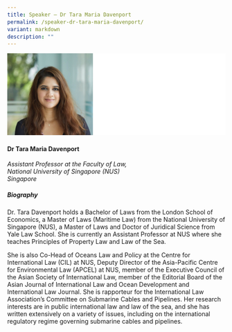 ```yaml
---
title: Speaker – Dr Tara Maria Davenport
permalink: /speaker-dr-tara-maria-davenport/
variant: markdown
description: ""
---
```

![](/images/2025%20speakers/Tara_Davenport.png)
#### **Dr Tara Maria Davenport**

*Assistant Professor at the Faculty of Law, <br> National University of Singapore (NUS)<br>Singapore*

##### **Biography**
Dr. Tara Davenport holds a Bachelor of Laws from the London School of Economics, a Master of Laws (Maritime Law) from the National University of Singapore (NUS), a Master of Laws and Doctor of Juridical Science from Yale Law School. She is currently an Assistant Professor at NUS where she teaches Principles of Property Law and Law of the Sea. 

She is also Co-Head of Oceans Law and Policy at the Centre for International Law (CIL) at NUS, Deputy Director of the Asia-Pacific Centre for Environmental Law (APCEL) at NUS, member of the Executive Council of the Asian Society of International Law, member of the Editorial Board of the Asian Journal of International Law and Ocean Development and International Law Journal. She is rapporteur for the International Law Association’s Committee on Submarine Cables and Pipelines. Her research interests are in public international law and law of the sea, and she has written extensively on a variety of issues, including on the international regulatory regime governing submarine cables and pipelines.
